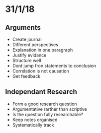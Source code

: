 
# 31/1/18
## Arguments
* Create journal
* Different perspectives
* Explanation in one paragraph
* Justify evidance
* Structure well
* Dont jump fron statements to conclusion
* Correlation is not causation
* Get feedback
## Independant Research
* Form a good research question
* Argumentative rarther than scriptive
* Is the question fully researchable?
* Keep notes organised
* Systematically track
